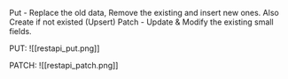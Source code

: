 Put - Replace the old data, Remove the existing and insert new ones. Also Create if not existed (Upsert)
Patch - Update & Modify the existing small fields.

PUT:
![[restapi_put.png]]

PATCH:
![[restapi_patch.png]]